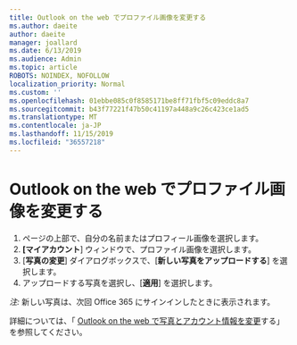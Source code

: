```yaml
---
title: Outlook on the web でプロファイル画像を変更する
ms.author: daeite
author: daeite
manager: joallard
ms.date: 6/13/2019
ms.audience: Admin
ms.topic: article
ROBOTS: NOINDEX, NOFOLLOW
localization_priority: Normal
ms.custom: ''
ms.openlocfilehash: 01ebbe085c0f8585171be8ff71fbf5c09eddc8a7
ms.sourcegitcommit: b43f77221f47b50c41197a448a9c26c423ce1ad5
ms.translationtype: MT
ms.contentlocale: ja-JP
ms.lasthandoff: 11/15/2019
ms.locfileid: "36557218"
---
```

# <a name="change-your-profile-picture-in-outlook-on-the-web"></a>Outlook on the web でプロファイル画像を変更する

1. ページの上部で、自分の名前またはプロフィール画像を選択します。
1. **[マイアカウント**] ウィンドウで、プロファイル画像を選択します。
1. [**写真の変更**] ダイアログボックスで、[**新しい写真をアップロードする**] を選択します。
1. アップロードする写真を選択し、[**適用**] を選択します。

*注:* 新しい写真は、次回 Office 365 にサインインしたときに表示されます。

詳細については、「 [Outlook on the web で写真とアカウント情報を変更](https://support.office.com/article/b2dbb289-851d-4bed-93c3-3e136f5659ec)する」を参照してください。